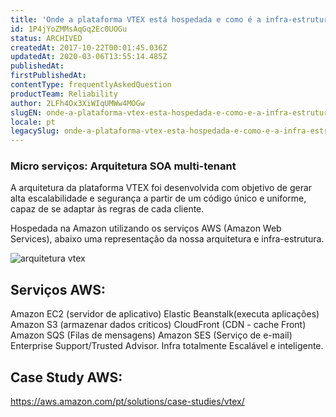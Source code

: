 ```yaml
---
title: 'Onde a plataforma VTEX está hospedada e como é a infra-estrutura ?'
id: 1P4jYoZMMsAqGq2Ec0UOGu
status: ARCHIVED
createdAt: 2017-10-22T00:01:45.036Z
updatedAt: 2020-03-06T13:55:14.485Z
publishedAt: 
firstPublishedAt: 
contentType: frequentlyAskedQuestion
productTeam: Reliability
author: 2LFh4Ox3XiWIqUMWw4MOGw
slugEN: onde-a-plataforma-vtex-esta-hospedada-e-como-e-a-infra-estrutura
locale: pt
legacySlug: onde-a-plataforma-vtex-esta-hospedada-e-como-e-a-infra-estrutura
---
```


### Micro serviços: Arquitetura SOA multi-tenant
A arquitetura da plataforma VTEX foi desenvolvida com objetivo de gerar alta escalabilidade e segurança a partir de um código único e uniforme, capaz de se adaptar às regras de cada cliente.

Hospedada na Amazon utilizando os serviços AWS (Amazon Web Services), abaixo uma representação da nossa arquitetura e infra-estrutura.

![arquitetura vtex](//images.contentful.com/alneenqid6w5/3QJpGctI7YGEkuoy2cwwoW/a25ee9e8c71cc0d66b198e4da2869510/arquitetura_VTEX.JPG)

## Serviços AWS:
Amazon EC2 (servidor de aplicativo)
Elastic Beanstalk(executa aplicações)
Amazon S3 (armazenar dados criticos)
CloudFront (CDN - cache Front)
Amazon SQS (Filas de mensagens) 
Amazon SES (Serviço de e-mail) 
Enterprise Support/Trusted Advisor.
Infra totalmente Escalável e inteligente.

## Case Study AWS:
https://aws.amazon.com/pt/solutions/case-studies/vtex/



